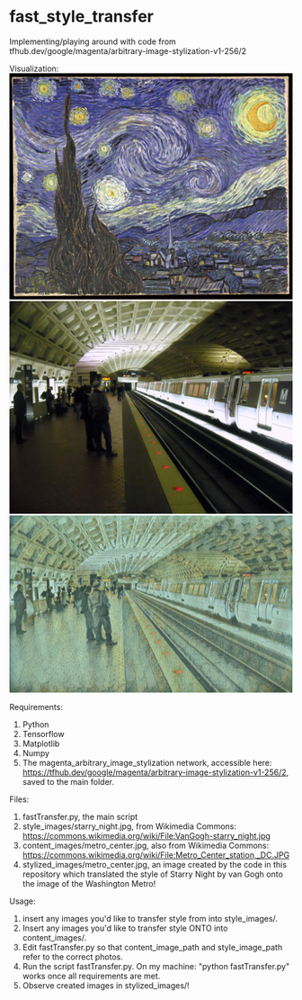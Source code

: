 # fast_style_transfer
Implementing/playing around with code from tfhub.dev/google/magenta/arbitrary-image-stylization-v1-256/2

Visualization:
<img src="style_images/starry_night.jpg" alt="Starry Night by Van Gogh" title="Starry Night by Van Gogh">
<img src="content_images/metro_center.jpg" alt="DC's Metro Center" title="DC's Metro Center">
<img src="stylized_images/metro_center.jpg" alt="Metro Center in the style of Starry Night!" title="Metro Center in the style of Starry Night!">

Requirements:
1. Python
2. Tensorflow
3. Matplotlib
4. Numpy
5. The magenta_arbitrary_image_stylization network, accessible here: https://tfhub.dev/google/magenta/arbitrary-image-stylization-v1-256/2, saved to the main folder.

Files:
1. fastTransfer.py, the main script
2. style_images/starry_night.jpg, from Wikimedia Commons: https://commons.wikimedia.org/wiki/File:VanGogh-starry_night.jpg
3. content_images/metro_center.jpg, also from Wikimedia Commons: https://commons.wikimedia.org/wiki/File:Metro_Center_station,_DC.JPG
4. stylized_images/metro_center.jpg, an image created by the code in this repository which translated the style of Starry Night by van Gogh onto the image of the Washington Metro!

Usage:
1. insert any images you'd like to transfer style from into style_images/.
2. Insert any images you'd like to transfer style ONTO into content_images/.
3. Edit fastTransfer.py so that content_image_path and style_image_path refer to the correct photos.
4. Run the script fastTransfer.py. On my machine: "python fastTransfer.py" works once all requirements are met.
5. Observe created images in stylized_images/!